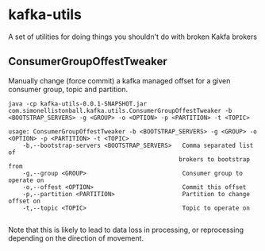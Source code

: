 # kafka-utils
A set of utilities for doing things you shouldn't do with broken Kakfa brokers


## ConsumerGroupOffestTweaker

Manually change (force commit) a kafka managed offset for a given consumer group, topic and partition. 

```
java -cp kafka-utils-0.0.1-SNAPSHOT.jar com.simonellistonball.kafka.utils.ConsumerGroupOffestTweaker -b <BOOTSTRAP_SERVERS> -g <GROUP> -o <OPTION> -p <PARTITION> -t <TOPIC> 

usage: ConsumerGroupOffestTweaker -b <BOOTSTRAP_SERVERS> -g <GROUP> -o <OPTION> -p <PARTITION> -t <TOPIC> 
    -b,--bootstrap-servers <BOOTSTRAP_SERVERS>   Comma separated list of
                                         		brokers to bootstrap from
	-g,--group <GROUP>                           Consumer group to operate on
	-o,--offest <OPTION>                         Commit this offset
	-p,--partition <PARTITION>                   Partition to change offset on
	-t,--topic <TOPIC>                           Topic to operate on
	
```

Note that this is likely to lead to data loss in processing, or reprocessing depending on the direction of movement.
